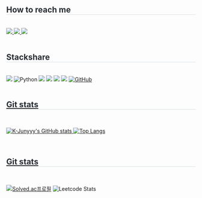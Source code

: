 <!-- Contact -->
<div style="text-align: left;">
<h2 style="border-bottom: 1px solid #d8dee4; color: #282d33;">  How to reach me </h2> <br> 
<div style="text-align: left;"> 
<a href=https://gbheaven.notion.site/Portfolio-b28297f3899041ea8057dd5a6814359c?pvs=4> <img src="https://img.shields.io/badge/Notion-000000?style=for-the-badge&logo=Notion&logoColor=white&link=https://gbheaven.notion.site/Portfolio-b28297f3899041ea8057dd5a6814359c?pvs=4"> </a>
<a href=mailto:lydwhynot@gmail.com> <img src="https://img.shields.io/badge/Gmail-EA4335?style=for-the-badge&logo=Gmail&logoColor=white&link=mailto:lydwhynot@gmail.com"> </a>
<a href=http://www.linkedin.com/in/gbheaven> <img src="https://img.shields.io/badge/LinkedIn-0A66C2?style=for-the-badge&logo=Linkedin&logoColor=white&link=http://www.linkedin.com/in/gbheaven"> </a>
</div>  <br> 
<div style="text-align: left;">  </div> 
</div>


<!-- stacks badge -->
<div style="text-align: left;">
<h2 style="border-bottom: 1px solid #d8dee4; color: #282d33;">   Stackshare </h2> <br> 
<div style="text-align: left;">
<img src="https://img.shields.io/badge/JAVA-007396?style=for-the-badge&logo=java&logoColor=white"> <img alt="Python" src ="https://img.shields.io/badge/Python-3776AB.svg?&style=for-the-badge&logo=Python&logoColor=white"/> <img src="https://img.shields.io/badge/Spring-6DB33F?style=for-the-badge&logo=Spring&logoColor=white"> <img src="https://img.shields.io/badge/oracle-F80000?style=for-the-badge&logo=oracle&logoColor=white"> <!--<img src="https://img.shields.io/badge/mysql-4479A1?style=for-the-badge&logo=mysql&logoColor=white"> <img src="https://img.shields.io/badge/mariaDB-003545?style=for-the-badge&logo=mariaDB&logoColor=white"> --> <img src="https://img.shields.io/badge/linux-FCC624?style=for-the-badge&logo=linux&logoColor=black"> <img src="https://img.shields.io/badge/aws-232F3E?style=for-the-badge&logo=amazonaws&logoColor=white"> <a href = "https://github.com/gimbabheaven"><img alt="GitHub" src ="https://img.shields.io/badge/GitHub-181717.svg?&style=for-the-badge&logo=GitHub&logoColor=white"/>
</div> <br> 
<div style="text-align: left;">  </div>
</div>

<!-- git stats -->
<div style="text-align: left;">
<h2 style="border-bottom: 1px solid #d8dee4; color: #282d33;">   Git stats </h2> <br> 
  
<!-- dark, dracula, default -->
![K-Junyyy's GitHub stats](https://github-readme-stats.vercel.app/api?username=gimbabheaven&show_icons=true&theme=default)
![Top Langs](https://github-readme-stats.vercel.app/api/top-langs/?username=gimbabheaven&layout=compact&theme=default)


<br> 
<div style="text-align: left;">  </div>
</div>


  
<!-- what i solved -->
<div style="text-align: left;">
<h2 style="border-bottom: 1px solid #d8dee4; color: #282d33;">   Git stats </h2> <br> 
  
[![Solved.ac프로필](http://mazassumnida.wtf/api/v2/generate_badge?boj=lydwhynot)](https://solved.ac/lydwhynot)
![Leetcode Stats](https://leetcard.jacoblin.cool/lydwhynot)
<!-- ![Leetcode Stats](https://leetcard.jacoblin.cool/lydwhynot?theme=dark) --?

<br> 
<div style="text-align: left;">  </div>
</div>


[![Hits](https://hits.seeyoufarm.com/api/count/incr/badge.svg?url=https%3A%2F%2Fgithub.com%2Fgimbabheaven%2Fhit-counter&count_bg=%23FFDD54&title_bg=%231E3F5C&icon_color=%23FFFFFF&title=hits&edge_flat=true)](https://hits.seeyoufarm.com)

